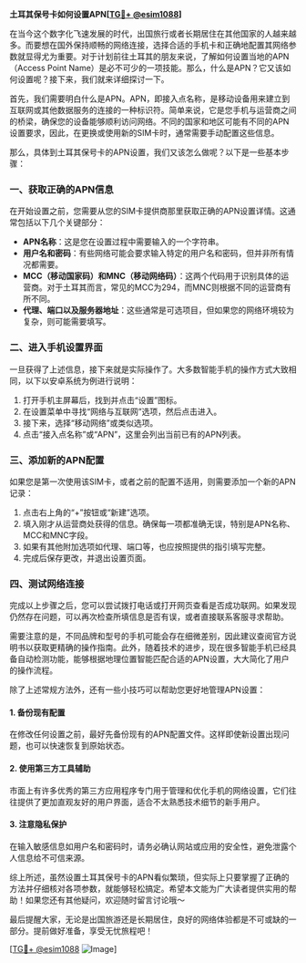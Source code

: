 **土耳其保号卡如何设置APN[[TG💪+ @esim1088](https://t.me/s/esim1088)]**

在当今这个数字化飞速发展的时代，出国旅行或者长期居住在其他国家的人越来越多。而要想在国外保持顺畅的网络连接，选择合适的手机卡和正确地配置其网络参数就显得尤为重要。对于计划前往土耳其的朋友来说，了解如何设置当地的APN（Access Point Name）是必不可少的一项技能。那么，什么是APN？它又该如何设置呢？接下来，我们就来详细探讨一下。

首先，我们需要明白什么是APN。APN，即接入点名称，是移动设备用来建立到互联网或其他数据服务的连接的一种标识符。简单来说，它是您手机与运营商之间的桥梁，确保您的设备能够顺利访问网络。不同的国家和地区可能有不同的APN设置要求，因此，在更换或使用新的SIM卡时，通常需要手动配置这些信息。

那么，具体到土耳其保号卡的APN设置，我们又该怎么做呢？以下是一些基本步骤：

### 一、获取正确的APN信息

在开始设置之前，您需要从您的SIM卡提供商那里获取正确的APN设置详情。这通常包括以下几个关键部分：
- **APN名称**：这是您在设置过程中需要输入的一个字符串。
- **用户名和密码**：有些网络可能会要求输入特定的用户名和密码，但并非所有情况都需要。
- **MCC（移动国家码）和MNC（移动网络码）**：这两个代码用于识别具体的运营商。对于土耳其而言，常见的MCC为294，而MNC则根据不同的运营商有所不同。
- **代理、端口以及服务器地址**：这些通常是可选项目，但如果您的网络环境较为复杂，则可能需要填写。

### 二、进入手机设置界面

一旦获得了上述信息，接下来就是实际操作了。大多数智能手机的操作方式大致相同，以下以安卓系统为例进行说明：

1. 打开手机主屏幕后，找到并点击“设置”图标。
2. 在设置菜单中寻找“网络与互联网”选项，然后点击进入。
3. 接下来，选择“移动网络”或类似选项。
4. 点击“接入点名称”或“APN”，这里会列出当前已有的APN列表。

### 三、添加新的APN配置

如果您是第一次使用该SIM卡，或者之前的配置不适用，则需要添加一个新的APN记录：

1. 点击右上角的“+”按钮或“新建”选项。
2. 填入刚才从运营商处获得的信息。确保每一项都准确无误，特别是APN名称、MCC和MNC字段。
3. 如果有其他附加选项如代理、端口等，也应按照提供的指引填写完整。
4. 完成后保存更改，并退出设置页面。

### 四、测试网络连接

完成以上步骤之后，您可以尝试拨打电话或打开网页查看是否成功联网。如果发现仍然存在问题，可以再次检查所填信息是否有误，或者直接联系客服寻求帮助。

需要注意的是，不同品牌和型号的手机可能会存在细微差别，因此建议查阅官方说明书以获取更精确的操作指南。此外，随着技术的进步，现在很多智能手机已经具备自动检测功能，能够根据地理位置智能匹配合适的APN设置，大大简化了用户的操作流程。

除了上述常规方法外，还有一些小技巧可以帮助您更好地管理APN设置：

#### 1. 备份现有配置
在修改任何设置之前，最好先备份现有的APN配置文件。这样即使新设置出现问题，也可以快速恢复到原始状态。

#### 2. 使用第三方工具辅助
市面上有许多优秀的第三方应用程序专门用于管理和优化手机的网络设置，它们往往提供了更加直观友好的用户界面，适合不太熟悉技术细节的新手用户。

#### 3. 注意隐私保护
在输入敏感信息如用户名和密码时，请务必确认网站或应用的安全性，避免泄露个人信息给不可信来源。

综上所述，虽然设置土耳其保号卡的APN看似繁琐，但实际上只要掌握了正确的方法并仔细核对各项参数，就能够轻松搞定。希望本文能为广大读者提供实用的帮助！如果您还有其他疑问，欢迎随时留言讨论哦～

最后提醒大家，无论是出国旅游还是长期居住，良好的网络体验都是不可或缺的一部分。提前做好准备，享受无忧旅程吧！

[[TG💪+ @esim1088](https://t.me/s/esim1088) ![Image](https://i.postimg.cc/4NQfJmqS/Snipaste-2025-05-13-00-14-12.png)]